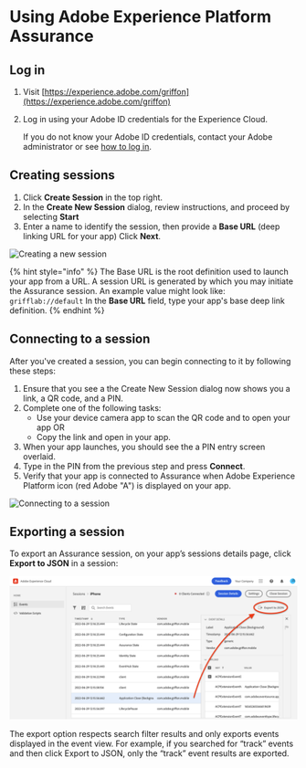 # Using Adobe Experience Platform Assurance

## Log in

1. Visit [https://experience.adobe.com/griffon](https://experience.adobe.com/griffon)
2. Log in using your Adobe ID credentials for the Experience Cloud.

   If you do not know your Adobe ID credentials, contact your Adobe administrator or see [how to log in](https://docs.adobe.com/content/help/en/core-services/interface/manage-users-and-products/getting-started-experience-cloud.html).

## Creating sessions

1. Click **Create Session** in the top right.
2. In the **Create New Session** dialog, review instructions, and proceed by selecting **Start**
3. Enter a name to identify the session, then provide a **Base URL** \(deep linking URL for your app\) Click **Next**.

![Creating a new session](../../../.gitbook/assets/assets_-m-julgvpg09f1jttuu__-m-kn_scoqogv3uegkzo_-m-koebjg71pqlppuurb_creat-new-session.gif)

{% hint style="info" %}
The Base URL is the root definition used to launch your app from a URL. A session URL is generated by which you may initiate the Assurance session. An example value might look like: `grifflab://default` In the **Base URL** field, type your app's base deep link definition.
{% endhint %}

## Connecting to a session

After you've created a session, you can begin connecting to it by following these steps:

1. Ensure that you see a the Create New Session dialog now shows you a link, a QR code, and a PIN. 
2. Complete one of the following tasks:
   * Use your device camera app to scan the QR code and to open your app OR
   * Copy the link and open in your app.
3. When your app launches, you should see the a PIN entry screen overlaid.
4. Type in the PIN from the previous step and press **Connect**.
5. Verify that your app is connected to Assurance when Adobe Experience Platform icon (red Adobe "A") is displayed on your app.

![Connecting to a session](../../../.gitbook/assets/assets_-m-julgvpg09f1jttuu__-m-kolw2vavrhjuimxvm_-m-kszjot_wd0fnkuhe0_connect-to-session.gif)

## Exporting a session

To export an Assurance session, on your app’s sessions details page, click **Export to JSON** in a session:

![Exporting a session](../../../.gitbook/assets/assets_-m-julgvpg09f1jttuu__-m-kolw2vavrhjuimxvm_-m-kern6uomuqyodcimt_screen-shot-2020-02-10-at-12.51.58-pm.png)

The export option respects search filter results and only exports events displayed in the event view. For example, if you searched for “track” events and then click Export to JSON, only the “track” event results are exported.

